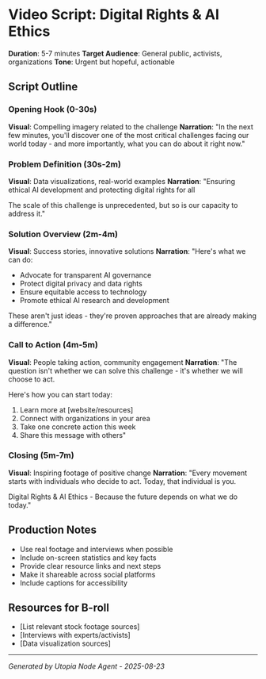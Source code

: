 # Video Script: Digital Rights & AI Ethics

**Duration**: 5-7 minutes
**Target Audience**: General public, activists, organizations
**Tone**: Urgent but hopeful, actionable

## Script Outline

### Opening Hook (0-30s)
**Visual**: Compelling imagery related to the challenge
**Narration**:
"In the next few minutes, you'll discover one of the most critical challenges facing our world today - and more importantly, what you can do about it right now."

### Problem Definition (30s-2m)
**Visual**: Data visualizations, real-world examples
**Narration**:
"Ensuring ethical AI development and protecting digital rights for all

The scale of this challenge is unprecedented, but so is our capacity to address it."

### Solution Overview (2m-4m)
**Visual**: Success stories, innovative solutions
**Narration**:
"Here's what we can do:

- Advocate for transparent AI governance
- Protect digital privacy and data rights
- Ensure equitable access to technology
- Promote ethical AI research and development

These aren't just ideas - they're proven approaches that are already making a difference."

### Call to Action (4m-5m)
**Visual**: People taking action, community engagement
**Narration**:
"The question isn't whether we can solve this challenge - it's whether we will choose to act.

Here's how you can start today:
1. Learn more at [website/resources]
2. Connect with organizations in your area
3. Take one concrete action this week
4. Share this message with others"

### Closing (5m-7m)
**Visual**: Inspiring footage of positive change
**Narration**:
"Every movement starts with individuals who decide to act. Today, that individual is you.

Digital Rights & AI Ethics - Because the future depends on what we do today."

## Production Notes
- Use real footage and interviews when possible
- Include on-screen statistics and key facts
- Provide clear resource links and next steps
- Make it shareable across social platforms
- Include captions for accessibility

## Resources for B-roll
- [List relevant stock footage sources]
- [Interviews with experts/activists]
- [Data visualization sources]

---
*Generated by Utopia Node Agent - 2025-08-23*
